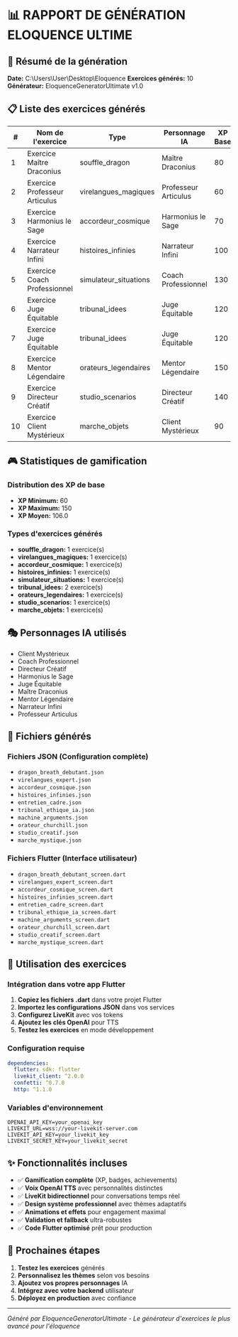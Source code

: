 # 📊 RAPPORT DE GÉNÉRATION ELOQUENCE ULTIME

## 🎯 Résumé de la génération

**Date:** C:\Users\User\Desktop\Eloquence
**Exercices générés:** 10
**Générateur:** EloquenceGeneratorUltimate v1.0

## 📋 Liste des exercices générés

| # | Nom de l'exercice | Type | Personnage IA | XP Base | Fichiers |
|---|---|---|---|---|---|
| 1 | Exercice Maître Draconius | souffle_dragon | Maître Draconius | 80 | JSON + Flutter |
| 2 | Exercice Professeur Articulus | virelangues_magiques | Professeur Articulus | 60 | JSON + Flutter |
| 3 | Exercice Harmonius le Sage | accordeur_cosmique | Harmonius le Sage | 70 | JSON + Flutter |
| 4 | Exercice Narrateur Infini | histoires_infinies | Narrateur Infini | 100 | JSON + Flutter |
| 5 | Exercice Coach Professionnel | simulateur_situations | Coach Professionnel | 130 | JSON + Flutter |
| 6 | Exercice Juge Équitable | tribunal_idees | Juge Équitable | 120 | JSON + Flutter |
| 7 | Exercice Juge Équitable | tribunal_idees | Juge Équitable | 120 | JSON + Flutter |
| 8 | Exercice Mentor Légendaire | orateurs_legendaires | Mentor Légendaire | 150 | JSON + Flutter |
| 9 | Exercice Directeur Créatif | studio_scenarios | Directeur Créatif | 140 | JSON + Flutter |
| 10 | Exercice Client Mystérieux | marche_objets | Client Mystérieux | 90 | JSON + Flutter |

## 🎮 Statistiques de gamification

### Distribution des XP de base

- **XP Minimum:** 60
- **XP Maximum:** 150
- **XP Moyen:** 106.0

### Types d'exercices générés
- **souffle_dragon:** 1 exercice(s)
- **virelangues_magiques:** 1 exercice(s)
- **accordeur_cosmique:** 1 exercice(s)
- **histoires_infinies:** 1 exercice(s)
- **simulateur_situations:** 1 exercice(s)
- **tribunal_idees:** 2 exercice(s)
- **orateurs_legendaires:** 1 exercice(s)
- **studio_scenarios:** 1 exercice(s)
- **marche_objets:** 1 exercice(s)

## 🎭 Personnages IA utilisés

- Client Mystérieux
- Coach Professionnel
- Directeur Créatif
- Harmonius le Sage
- Juge Équitable
- Maître Draconius
- Mentor Légendaire
- Narrateur Infini
- Professeur Articulus

## 📱 Fichiers générés

### Fichiers JSON (Configuration complète)
- `dragon_breath_debutant.json`
- `virelangues_expert.json`
- `accordeur_cosmique.json`
- `histoires_infinies.json`
- `entretien_cadre.json`
- `tribunal_ethique_ia.json`
- `machine_arguments.json`
- `orateur_churchill.json`
- `studio_creatif.json`
- `marche_mystique.json`

### Fichiers Flutter (Interface utilisateur)
- `dragon_breath_debutant_screen.dart`
- `virelangues_expert_screen.dart`
- `accordeur_cosmique_screen.dart`
- `histoires_infinies_screen.dart`
- `entretien_cadre_screen.dart`
- `tribunal_ethique_ia_screen.dart`
- `machine_arguments_screen.dart`
- `orateur_churchill_screen.dart`
- `studio_creatif_screen.dart`
- `marche_mystique_screen.dart`

## 🚀 Utilisation des exercices

### Intégration dans votre app Flutter

1. **Copiez les fichiers .dart** dans votre projet Flutter
2. **Importez les configurations JSON** dans vos services
3. **Configurez LiveKit** avec vos tokens
4. **Ajoutez les clés OpenAI** pour TTS
5. **Testez les exercices** en mode développement

### Configuration requise

```yaml
dependencies:
  flutter: sdk: flutter
  livekit_client: ^2.0.0
  confetti: ^0.7.0
  http: ^1.1.0
```

### Variables d'environnement

```env
OPENAI_API_KEY=your_openai_key
LIVEKIT_URL=wss://your-livekit-server.com
LIVEKIT_API_KEY=your_livekit_key
LIVEKIT_SECRET_KEY=your_livekit_secret
```

## ✨ Fonctionnalités incluses

- ✅ **Gamification complète** (XP, badges, achievements)
- ✅ **Voix OpenAI TTS** avec personnalités distinctes
- ✅ **LiveKit bidirectionnel** pour conversations temps réel
- ✅ **Design système professionnel** avec thèmes adaptatifs
- ✅ **Animations et effets** pour engagement maximal
- ✅ **Validation et fallback** ultra-robustes
- ✅ **Code Flutter optimisé** prêt pour production

## 🎯 Prochaines étapes

1. **Testez les exercices** générés
2. **Personnalisez les thèmes** selon vos besoins
3. **Ajoutez vos propres personnages** IA
4. **Intégrez avec votre backend** utilisateur
5. **Déployez en production** avec confiance

---

*Généré par EloquenceGeneratorUltimate - Le générateur d'exercices le plus avancé pour l'éloquence*
